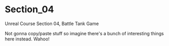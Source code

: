 # Section_04
Unreal Course Section 04, Battle Tank Game

Not gonna copy/paste stuff so imagine there's a bunch of interesting things here instead. Wahoo!
